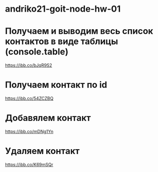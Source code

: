 # andriko21-goit-node-hw-01

# Получаем и выводим весь список контактов в виде таблицы (console.table)

https://ibb.co/bJqR9S2

# Получаем контакт по id

https://ibb.co/54ZCZBQ

# Добавялем контакт

https://ibb.co/mDNg1Yn

# Удаляем контакт

https://ibb.co/K69mSQr
